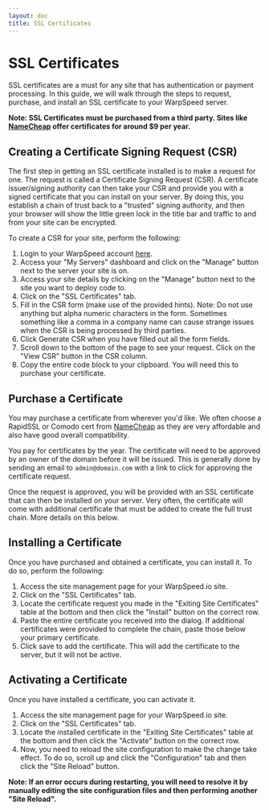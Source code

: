 ```yaml
---
layout: doc
title: SSL Certificates
---
```


# SSL Certificates

SSL certificates are a must for any site that has authentication or payment processing. In this guide, we will walk through the steps to request, purchase, and install an SSL certificate to your WarpSpeed server.

**Note: SSL Certificates must be purchased from a third party. Sites like [NameCheap](https://www.namecheap.com/) offer certificates for around $9 per year.**

## Creating a Certificate Signing Request (CSR)

The first step in getting an SSL certificate installed is to make a request for one. The request is called a Certificate Signing Request (CSR). A certificate issuer/signing authority can then take your CSR and provide you with a signed certificate that you can install on your server. By doing this, you establish a chain of trust back to a "trusted" signing authority, and then your browser will show the little green lock in the title bar and traffic to and from your site can be encrypted.

To create a CSR for your site, perform the following:

1. Login to your WarpSpeed account [here](https://warpspeed.io/login).
1. Access your "My Servers" dashboard and click on the "Manage" button next to the server your site is on.
1. Access your site details by clicking on the "Manage" button next to the site you want to deploy code to.
1. Click on the "SSL Certificates" tab.
1. Fill in the CSR form (make use of the provided hints). Note: Do not use anything but alpha numeric characters in the form. Sometimes something like a comma in a company name can cause strange issues when the CSR is being processed by third parties.
1. Click Generate CSR when you have filled out all the form fields.
1. Scroll down to the bottom of the page to see your request. Click on the "View CSR" button in the CSR column.
1. Copy the entire code block to your clipboard. You will need this to purchase your certificate.

## Purchase a Certificate

You may purchase a certificate from wherever you'd like. We often choose a RapidSSL or Comodo cert from [NameCheap](https://www.namecheap.com/) as they are very affordable and also have good overall compatibility.

You pay for certificates by the year. The certificate will need to be approved by an owner of the domain before it will be issued. This is generally done by sending an email to `admin@domain.com` with a link to click for approving the certificate request.

Once the request is approved, you will be provided with an SSL certificate that can then be installed on your server. Very often, the certificate will come with additional certificate that must be added to create the full trust chain. More details on this below.

## Installing a Certificate

Once you have purchased and obtained a certificate, you can install it. To do so, perform the following:

1. Access the site management page for your WarpSpeed.io site.
1. Click on the "SSL Certificates" tab.
1. Locate the certificate request you made in the "Exiting Site Certificates" table at the bottom and then click the "Install" button on the correct row.
1. Paste the entire certificate you received into the dialog. If additional certificates were provided to complete the chain, paste those below your primary certificate.
1. Click save to add the certificate. This will add the certificate to the server, but it will not be active.

## Activating a Certificate

Once you have installed a certificate, you can activate it.

1. Access the site management page for your WarpSpeed.io site.
1. Click on the "SSL Certificates" tab.
1. Locate the installed certificate in the "Exiting Site Certificates" table at the bottom and then click the "Activate" button on the correct row.
1. Now, you need to reload the site configuration to make the change take effect. To do so, scroll up and click the "Configuration" tab and then click the "Site Reload" button.

**Note: If an error occurs during restarting, you will need to resolve it by manually editing the site configuration files and then performing another "Site Reload".**

